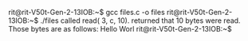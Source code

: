 rit@rit-V50t-Gen-2-13IOB:~$ gcc files.c -o files
rit@rit-V50t-Gen-2-13IOB:~$ ./files
called read( 3, c, 10). returned that 10 bytes were read.
Those bytes are as follows: Hello Worl
rit@rit-V50t-Gen-2-13IOB:~$ 
